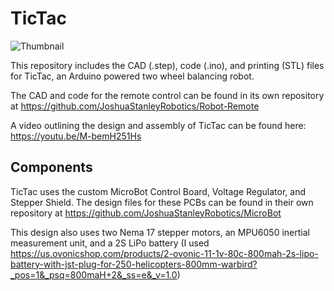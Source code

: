 # TicTac
![Thumbnail](https://github.com/user-attachments/assets/9a73bd1d-8deb-4730-8e87-a1396c60aeae)

This repository includes the CAD (.step), code (.ino), and printing (STL) files for TicTac, an Arduino powered two wheel balancing robot.

The CAD and code for the remote control can be found in its own repository at https://github.com/JoshuaStanleyRobotics/Robot-Remote

A video outlining the design and assembly of TicTac can be found here: https://youtu.be/M-bemH251Hs

## Components
TicTac uses the custom MicroBot Control Board, Voltage Regulator, and Stepper Shield. The design files for these PCBs can be found in their own repository at https://github.com/JoshuaStanleyRobotics/MicroBot

This design also uses two Nema 17 stepper motors, an MPU6050 inertial measurement unit, and a 2S LiPo battery (I used https://us.ovonicshop.com/products/2-ovonic-11-1v-80c-800mah-2s-lipo-battery-with-jst-plug-for-250-helicopters-800mm-warbird?_pos=1&_psq=800maH+2&_ss=e&_v=1.0)
